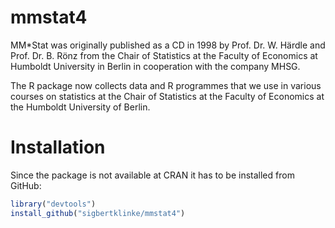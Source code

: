 # mmstat4

MM*Stat was originally published as a CD in 1998 by Prof. Dr. W. Härdle and Prof. Dr. B. Rönz from the Chair of Statistics at the Faculty of Economics at Humboldt University in Berlin in cooperation with the company MHSG.

The R package now collects data and R programmes that we use in various courses on statistics at the Chair of Statistics at the Faculty of Economics at the Humboldt University of Berlin.

# Installation  

Since the package is not available at CRAN it has to be installed from GitHub:

```R
library("devtools")
install_github("sigbertklinke/mmstat4")
```
